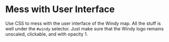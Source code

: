 # Mess with User Interface
Use CSS to mess with the user interface of the Windy map. All the stuff is well under the `#windy` selector. Just make sure that the Windy logo remains unscaled, clickable, and with opacity 1.
